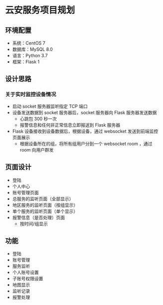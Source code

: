# 云安服务项目规划

## 环境配置

- 系统：CentOS 7
- 数据库：MySQL 8.0
- 语言：Python 3.7
- 框架：Flask 1

## 设计思路

### 关于实时监控设备情况

- 启动 socket 服务器监听指定 TCP 端口
- 设备发送数据到 socket 服务器后，socket 服务器向 Flask 服务器发送数据
  - 心跳包 300 秒一次
  - 报警信息和任何非正常信息立即报送到 Flask 服务器
- Flask 设备接收到设备数据后，根据设备，通过 websocket 发送到前端监控页面展示
  - 根据设备所在的组，将所有组用户分到一个 websocket room ，通过 room 向用户群发

## 页面设计

- 登陆
- 个人中心
- 账号管理页面
- 总服务的监听页面（全部显示）
- 地区服务的监听页面（按组显示）
- 单个服务的监听页面（单个显示）
- 报警信息（是否处理）页面
  - 按时间/组显示 

## 功能

- 登陆
- 账号管理
- 服务监听
- 个人账号设置
- 子账号权限设置
- 地图显示
- 监听记录
- 报警处理
